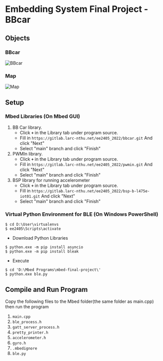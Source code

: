 # Embedding System Final Project - BBcar

## Objects

### BBcar
![BBcar](https://github.com/vic9112/EmbeddedSystemLab/assets/137171415/bd58d66b-79e5-4d94-9b37-d1b17fa48c71)
### Map
![Map](https://github.com/vic9112/EmbeddedSystemLab/assets/137171415/29279b16-d1bd-4bad-a8e0-a7c6bba170c4)

## Setup

### Mbed Libraries (On Mbed GUI)

1. BB Car library.
   - Click **`+`** in the Library tab under program source.
   - Fill in `https://gitlab.larc-nthu.net/ee2405_2022/bbcar.git` And click "Next"
   - Select "main" branch and click "Finish"
2. PWMIn library.
   - Click **`+`** in the Library tab under program source.
   - Fill in `https://gitlab.larc-nthu.net/ee2405_2022/pwmin.git` And click "Next"
   - Select "main" branch and click "Finish"
3. BSP library for running accelerometer
   - Click **`+`** in the Library tab under program source.
   - Fill in `https://gitlab.larc-nthu.net/ee2405_2022/bsp-b-l475e-iot01.git` And click "Next"
   - Select "main" branch and click "Finish"

### Virtual Python Environment for BLE (On Windows PowerShell)

``` shell=
$ cd D:\User\virtualenvs
$ ee2405\Scripts\activate
```

- Download Python Libraries
``` shell=
$ python.exe -m pip install asyncio
$ python.exe -m pip install bleak
```

- Execute
``` shell=
$ cd 'D:\Mbed Programs\mbed-final-project\'
$ python.exe ble.py
```

## Compile and Run Program

Copy the following files to the Mbed folder(the same folder as main.cpp) then run the program 

1. `main.cpp` 
2. `ble_process.h`
3. `gatt_server_process.h`
4. `pretty_printer.h`
5. `accelerometer.h`
6. `gyro.h`
7. `.mbedignore`
8. `ble.py`
